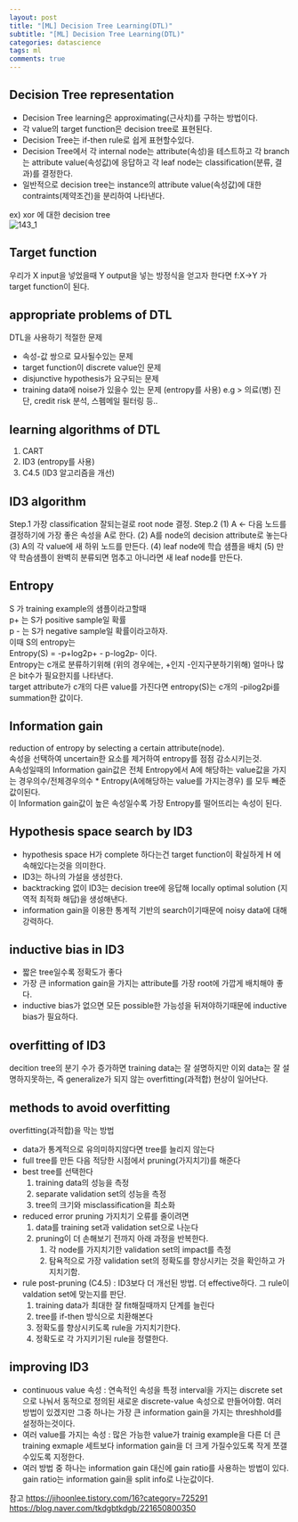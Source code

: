 ```yaml
---
layout: post
title: "[ML] Decision Tree Learning(DTL)"
subtitle: "[ML] Decision Tree Learning(DTL)"
categories: datascience
tags: ml
comments: true
---
```



## Decision Tree representation
- Decision Tree learning은 approximating(근사치)를 구하는 방법이다. 
- 각 value의 target function은 decision tree로 표현된다.
- Decision Tree는 if-then rule로 쉽게 표현할수있다.
- Decision Tree에서 각 internal node는 attribute(속성)을 테스트하고 각 branch는 attribute value(속성값)에 응답하고 각 leaf node는 classification(분류, 결과)를 결정한다.
- 일반적으로 decision tree는 instance의 attribute value(속성값)에 대한 contraints(제약조건)을 분리하여 나타낸다. 

ex) xor 에 대한 decision tree  
![143_1](https://www.moongchi.dev/wp-content/images/143_1.png)

## Target function
우리가 X input을 넣었을때 Y output을 넣는 방정식을 얻고자 한다면 f:X->Y 가 target function이 된다. 

## appropriate problems of DTL
DTL을 사용하기 적절한 문제  
- 속성-값 쌍으로 묘사될수있는 문제
- target function이 discrete value인 문제
- disjunctive hypothesis가 요구되는 문제
- training data에 noise가 있을수 있는 문제 (entropy를 사용)
e.g > 의료(병) 진단, credit risk 분석, 스펨메일 필터링 등.. 

## learning algorithms of DTL
1. CART
2. ID3 (entropy를 사용)
3. C4.5 (ID3 알고리즘을 개선)

## ID3 algorithm
Step.1 가장 classification 잘되는걸로 root node 결정. 
Step.2 
 (1) A <- 다음 노드를 결정하기에 가장 좋은 속성을 A로 한다.
 (2) A를 node의 decision attribute로 놓는다
 (3) A의 각 value에 새 하위 노드를 만든다.
 (4) leaf node에 학습 샘플을 배치
 (5) 만약 학슴샘플이 완벽히 분류되면 멈추고 아니라면 새 leaf node를 만든다. 

## Entropy
S 가 training example의 샘플이라고할때  
p+ 는 S가 positive sample일 확률  
p - 는 S가 negative sample일 확률이라고하자.  
이때 S의 entropy는  
Entropy(S) = -p+log2p+ - p-log2p- 이다.  
Entropy는 c개로 분류하기위해 (위의 경우에는, +인지 -인지구분하기위해) 얼마나 많은 bit수가 필요한지를 나타낸다.  
target attribute가 c개의 다른 value를 가진다면 entropy(S)는
c개의 -pilog2pi를 summation한 값이다.  

## Information gain
reduction of entropy by selecting a certain attribute(node).   
속성을 선택하여 uncertain한 요소를 제거하여 entropy를 점점 감소시키는것.  
A속성일때의 Information gain값은 전체 Entropy에서 A에 해당하는 value값을 가지는 경우의수/전체경우의수 * Entropy(A에해당하는 value를 가지는경우) 를 모두 빼준값이된다.  
이 Information gain값이 높은 속성일수록 가장 Entropy를 떨어뜨리는 속성이 된다. 
 

## Hypothesis space search by ID3
- hypothesis space H가 complete 하다는건 target function이 확실하게 H 에 속해있다는것을 의미한다.
- ID3는 하나의 가설을 생성한다.
- backtracking 없이 ID3는 decision tree에 응답해 locally optimal solution (지역적 최적화 해답)을 생성해낸다. 
- information gain을 이용한 통계적 기반의 search이기때문에 noisy data에 대해 강력하다. 

## inductive bias in ID3
- 짧은 tree일수록 정확도가 좋다
- 가장 큰 information gain을 가지는 attribute를 가장 root에 가깝게 배치해야 좋다.
- inductive bias가 없으면 모든 possible한 가능성을 뒤져야하기때문에 inductive bias가 필요하다.

## overfitting of ID3
decition tree의 분기 수가 증가하면 training data는 잘 설명하지만 이외 data는 잘 설명하지못하는, 즉 generalize가 되지 않는 overfitting(과적합) 현상이 일어난다. 

## methods to avoid overfitting
overfitting(과적합)을 막는 방법
- data가 통계적으로 유의미하지않다면 tree를 늘리지 않는다
- full tree를 만든 다음 적당한 시점에서 pruning(가지치기)를 해준다
- best tree를 선택한다
    1. training data의 성능을 측정
    2. separate validation set의 성능을 측정
    3. tree의 크기와 misclassification을 최소화
- reduced error pruning 가지치기 오류를 줄이려면
    1. data를 training set과 validation set으로 나눈다
    2. pruning이 더 손해보기 전까지 아래 과정을 반복한다.
        1) 각 node를 가지치기한 validation set의 impact를 측정
        2) 탐욕적으로 가장 validation set의 정확도를 향상시키는 것을 확인하고 가지치기함. 
- rule post-pruning (C4.5) : ID3보다 더 개선된 방법. 더 effective하다. 그 rule이 valdation set에 맞는지를 판단. 
    1. training data가 최대한 잘 fit해질때까지 단계를 늘린다
    2. tree를 if-then 방식으로 치환해본다
    3. 정확도를 향상시키도록 rule을 가지치기한다. 
    4. 정확도로 각 가지키기된 rule을 정렬한다. 

## improving ID3
- continuous value 속성 : 연속적인 속성을 특정 interval을 가지는 discrete set으로 나눠서 동적으로 정의된 새로운 discrete-value 속성으로 만들어야함. 여러 방법이 있겠지만 그중 하나는 가장 큰 information gain을 가지는 threshhold를 설정하는것이다. 
- 여러 value를 가지는 속성 : 많은 가능한 value가 trainig example을 다른 더 큰 training exmaple 세트보다 information gain을 더 크게 가질수있도록 작게 쪼갤수있도록 지정한다. 
- 여러 방법 중 하나는 information gain 대신에 gain ratio를 사용하는 방법이 있다. gain ratio는 information gain을 split info로 나눈값이다. 


참고
https://jihoonlee.tistory.com/16?category=725291
https://blog.naver.com/tkdgbtkdgb/221650800350